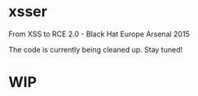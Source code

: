 # xsser
From XSS to RCE 2.0 - Black Hat Europe Arsenal 2015

The code is currently being cleaned up. Stay tuned!

# WIP
